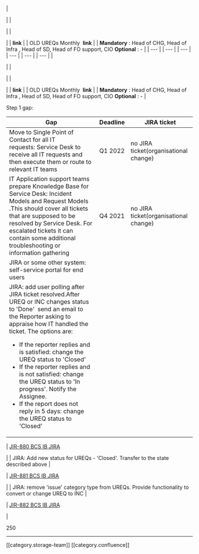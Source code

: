 





|  

 | 
|  

 | 
| 

 | 
|  **link**  | 
| OLD UREQs Monthly  **link**  | 
|  **Mandatory** : Head of CHG, Head of Infra , Head of SD, Head of FO support, CIO **Optional** : - | 
|  --- | 
|  --- | 
|  --- | 
|  --- | 
|  --- | 
|  --- | 
|  

 | 
|  

 | 
| 

 | 
|  **link**  | 
| OLD UREQs Monthly  **link**  | 
|  **Mandatory** : Head of CHG, Head of Infra , Head of SD, Head of FO support, CIO **Optional** : - | 



Step 1 gap:



| Gap | Deadline | JIRA ticket | 
|  --- |  --- |  --- | 
| Move to Single Point of Contact for all IT requests: Service Desk to receive all IT requests and then execute them or route to relevant IT teams | Q1 2022 | no JIRA ticket(organisational change) | 
| IT Application support teams prepare Knowledge Base for Service Desk: Incident Models and Request Models .This should cover all tickets that are supposed to be resolved by Service Desk. For escalated tickets it can contain some additional troubleshooting or information gathering | Q4 2021 | no JIRA ticket(organisational change) | 
| JIRA or some other system: self-service portal for end users |  |  | 
| JIRA: add user polling after JIRA ticket resolved.After UREQ or INC changes status to 'Done'  send an email to the Reporter asking to appraise how IT handled the ticket. The options are: <ul><li>If the reporter replies and is satisfied: change the UREQ status to 'Closed'</li><li>If the reporter replies and is not satisfied: change the UREQ status to 'In progress'. Notify the Assignee.</li><li>If the report does not reply in 5 days: change the UREQ status to 'Closed'</li></ul> |  

 | [JIR-880 BCS IB JIRA](https:///browse/JIR-880) 

 | 
| JIRA: Add new status for UREQs - 'Closed'. Transfer to the state described above |  

 | [JIR-881 BCS IB JIRA](https:///browse/JIR-881) 

 | 
| JIRA: remove 'issue' category type from UREQs. Provide functionality to convert or change UREQ to INC |  

 | [JIR-882 BCS IB JIRA](https:///browse/JIR-882) 

 | 



250





*****

[[category.storage-team]] 
[[category.confluence]] 
